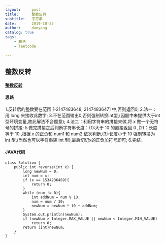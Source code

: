 ```yaml
---
layout:     post
title:      整数反转
subtitle:   字符串
date:       2019-10-25
author:     danyang
catalog: true
tags:
    - 算法
    - leetcode

---
```


## 整数反转

#### [整数反转](https://leetcode-cn.com/problems/reverse-integer/)

#### 思路

1.反转后的整数要在范围 [-2147483648, 2147483647] 中,否则返回0;
2.法一：用 long 来接收此数字;
3.不在范围输出0,否则强制转换int型,(因题中未提供大于int型环境变量,故此解法不合题意);
4.法二：利用字符串的拼接来做,将 x 做一个无符号的拼接;
5.做完拼接之后判断字符串长度：(1):大于 10 的直接返回 0 ,(2)：长度等于 10 ,根据 x 的正负和 num1 和 num2 依次判断,(3):长度小于 10 强制转换为 int 型,(当然也可以字符串转 int 型),最后切记x的正负加符号即可;
6.完结。

#### JAVA代码

```
class Solution {
    public int reverse(int x) {
        long newNum = 0;
        int num = x;
        if (x == 1534236469){
            return 0;
        }
        while (num != 0){
            int addNum = num % 10;
            num = num / 10;       
            newNum = newNum * 10 + addNum;
        }
        System.out.println(newNum);
        if (newNum > Integer.MAX_VALUE || newNum < Integer.MIN_VALUE)
            return 0;
        return (int)newNum;
    }
}
```

